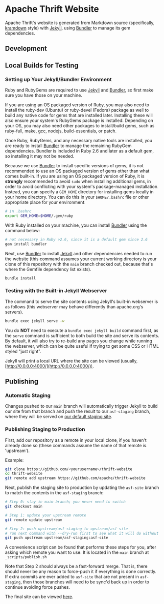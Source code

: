 # Apache Thrift Website

Apache Thrift's website is generated from Markdown source
(specifically, [kramdown] style) with [Jekyll], using [Bundler]
to manage its gem dependencies.

## Development

## Local Builds for Testing

### Setting up Your Jekyll/Bundler Environment

Ruby and RubyGems are required to use [Jekyll] and [Bundler], so
first make sure you have those on your machine.

If you are using an OS packaged version of Ruby, you may also
need to install the ruby-dev (Ubuntu) or ruby-devel (Fedora)
package as well to build any native code for gems that are
installed later. Installing these will also ensure your system's
RubyGems package is installed. Depending on your OS, you may also
need other packages to install/build gems, such as ruby-full,
make, gcc, nodejs, build-essentials, or patch.

Once Ruby, RubyGems, and any necessary native tools are
installed, you are ready to install [Bundler] to manage the
remaining RubyGem dependencies. Bundler is included in Ruby 2.6
and later as a default gem, so installing it may not be needed.

Because we use [Bundler] to install specific versions of gems, it
is not recommended to use an OS packaged version of gems other
than what comes built-in. If you are using an OS packaged version
of Ruby, it is __strongly__ recommended to avoid `sudo` when
installing additional gems, in order to avoid conflicting with
your system's package-managed installation. Instead, you can
specify a `GEM_HOME` directory for installing gems locally in
your home directory. You can do this in your `$HOME/.bashrc` file
or other appropriate place for your environment:

```bash
# in .bashrc
export GEM_HOME=$HOME/.gem/ruby
```

With Ruby installed on your machine, you can install [Bundler]
using the command below:

```bash
# not necessary in Ruby >2.6, since it is a default gem since 2.6
gem install bundler
```

Next, use [Bundler] to install [Jekyll] and other dependencies
needed to run the website (this command assumes your current
working directory is your clone of this repository with the
`main` branch checked out, because that's where the Gemfile
dependency list exists).

```bash
bundle install
```

### Testing with the Built-in Jekyll Webserver

The command to serve the site contents using Jekyll's built-in
webserver is as follows (this webserver may behave differently
than apache.org's servers).

```bash
bundle exec jekyll serve -w
```

You do __NOT__ need to execute a `bundle exec jekyll build`
command first, as the `serve` command is sufficient to both build
the site and serve its contents. By default, it will also try to
re-build any pages you change while running the webserver, which
can be quite useful if trying to get some CSS or HTML styled
"just right".

Jekyll will print a local URL where the site can be viewed
(usually, [http://0.0.0.0:4000/](http://0.0.0.0:4000/)).

## Publishing

### Automatic Staging

Changes pushed to our `main` branch will automatically trigger
Jekyll to build our site from that branch and push the result to
our `asf-staging` branch, where they will be served on [our
default staging site][staging].

### Publishing Staging to Production

First, add our repository as a remote in your local clone, if you
haven't already done so (these commands assume the name of that
remote is 'upstream').

Example:

```bash
git clone https://github.com/<yourusername>/thrift-website
cd thrift-website
git remote add upstream https://github.com/apache/thrift-website
```

Next, publish the staging site to production by updating the
`asf-site` branch to match the contents in the `asf-staging`
branch:

```bash
# Step 0: stay in main branch; you never need to switch
git checkout main

# Step 1: update your upstream remote
git remote update upstream

# Step 2: push upstream/asf-staging to upstream/asf-site
# run next command with --dry-run first to see what it will do without making changes
git push upstream upstream/asf-staging:asf-site
```

A convenience script can be found that performs these steps for
you, after asking which remote you want to use. It is located in
the `main` branch at `_scripts/publish.sh`

Note that Step 2 should always be a fast-forward merge. That is,
there should never be any reason to force-push it if everything
is done correctly. If extra commits are ever added to `asf-site`
that are not present in `asf-staging`, then those branches will
need to be sync'd back up in order to continue avoiding force
pushes.

The final site can be viewed [here][production].


[Bundler]: https://bundler.io/
[Jekyll]: https://jekyllrb.com/
[Liquid]: https://jekyllrb.com/docs/liquid/
[kramdown]: https://kramdown.gettalong.org/
[production]: https://thrift.apache.org
[staging]: https://thrift.staged.apache.org
